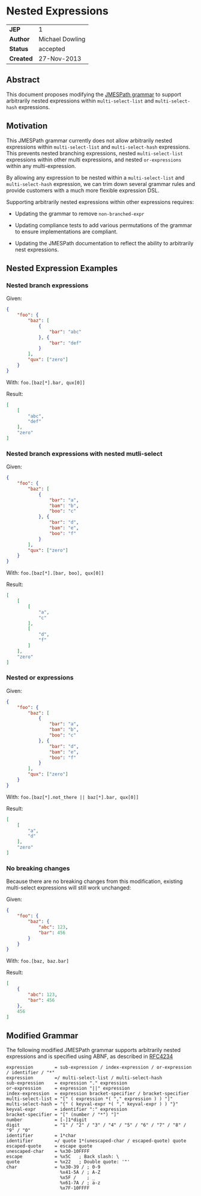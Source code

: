 # Nested Expressions

|||
|---|---
| **JEP**    | 1
| **Author** | Michael Dowling
| **Status** | accepted
| **Created**| 27-Nov-2013

## Abstract

This document proposes modifying the [JMESPath grammar](https://jmespath.readthedocs.org/en/latest/specification.html#grammar)
to support arbitrarily nested expressions within `multi-select-list` and
`multi-select-hash` expressions.

## Motivation

This JMESPath grammar currently does not allow arbitrarily nested expressions
within `multi-select-list` and `multi-select-hash` expressions. This
prevents nested branching expressions, nested `multi-select-list` expressions
within other multi expressions, and nested `or-expressions` within any
multi-expression.

By allowing any expression to be nested within a `multi-select-list` and
`multi-select-hash` expression, we can trim down several grammar rules and
provide customers with a much more flexible expression DSL.

Supporting arbitrarily nested expressions within other expressions requires:


* Updating the grammar to remove `non-branched-expr`


* Updating compliance tests to add various permutations of the grammar to
ensure implementations are compliant.


* Updating the JMESPath documentation to reflect the ability to arbitrarily
nest expressions.

## Nested Expression Examples

### Nested branch expressions

Given:

```json
{
    "foo": {
        "baz": [
            {
                "bar": "abc"
            }, {
                "bar": "def"
            }
        ],
        "qux": ["zero"]
    }
}
```

With: `foo.[baz[*].bar, qux[0]]`

Result:

```json
[
    [
        "abc",
        "def"
    ],
    "zero"
]
```

### Nested branch expressions with nested mutli-select

Given:

```json
{
    "foo": {
        "baz": [
            {
                "bar": "a",
                "bam": "b",
                "boo": "c"
            }, {
                "bar": "d",
                "bam": "e",
                "boo": "f"
            }
        ],
        "qux": ["zero"]
    }
}
```

With: `foo.[baz[*].[bar, boo], qux[0]]`

Result:

```json
[
    [
        [
            "a",
            "c"
        ],
        [
            "d",
            "f"
        ]
    ],
    "zero"
]
```

### Nested or expressions

Given:

```json
{
    "foo": {
        "baz": [
            {
                "bar": "a",
                "bam": "b",
                "boo": "c"
            }, {
                "bar": "d",
                "bam": "e",
                "boo": "f"
            }
        ],
        "qux": ["zero"]
    }
}
```

With: `foo.[baz[*].not_there || baz[*].bar, qux[0]]`

Result:

```json
[
    [
        "a",
        "d"
    ],
    "zero"
]
```

### No breaking changes

Because there are no breaking changes from this modification, existing
multi-select expressions will still work unchanged:

Given:

```json
{
    "foo": {
        "baz": {
            "abc": 123,
            "bar": 456
        }
    }
}
```

With: `foo.[baz, baz.bar]`

Result:

```json
[
    {
        "abc": 123,
        "bar": 456
    },
    456
]
```

## Modified Grammar

The following modified JMESPath grammar supports arbitrarily nested expressions
and is specified using ABNF, as described in [RFC4234](https://tools.ietf.org/html/rfc4234)

```
expression        = sub-expression / index-expression / or-expression / identifier / "*"
expression        =/ multi-select-list / multi-select-hash
sub-expression    = expression "." expression
or-expression     = expression "||" expression
index-expression  = expression bracket-specifier / bracket-specifier
multi-select-list = "[" ( expression *( "," expression ) ) "]"
multi-select-hash = "{" ( keyval-expr *( "," keyval-expr ) ) "}"
keyval-expr       = identifier ":" expression
bracket-specifier = "[" (number / "*") "]"
number            = [-]1*digit
digit             = "1" / "2" / "3" / "4" / "5" / "6" / "7" / "8" / "9" / "0"
identifier        = 1*char
identifier        =/ quote 1*(unescaped-char / escaped-quote) quote
escaped-quote     = escape quote
unescaped-char    = %x30-10FFFF
escape            = %x5C   ; Back slash: \
quote             = %x22   ; Double quote: '"'
char              = %x30-39 / ; 0-9
                    %x41-5A / ; A-Z
                    %x5F /    ; _
                    %x61-7A / ; a-z
                    %x7F-10FFFF
```
